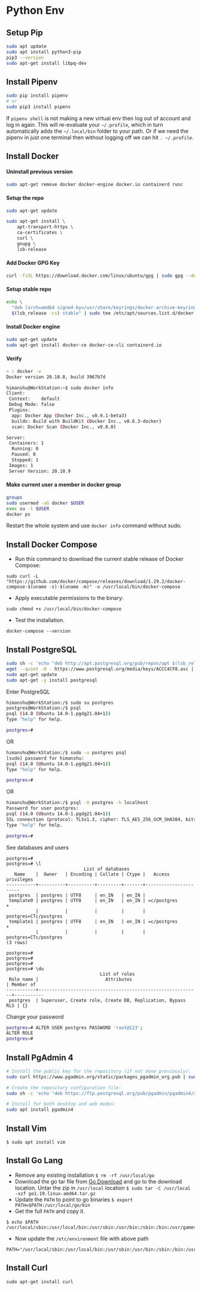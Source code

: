 # Python Env

## Setup Pip

```bash
sudo apt update
sudo apt install python3-pip
pip3 --version
sudo apt-get install libpq-dev
```

## Install Pipenv

```bash
sudo pip install pipenv
# or
sudo pip3 install pipenv
```

If `pipenv shell` is not making a new virtual env then log out of account and log in again. This will re-evaluate your `~/.profile`, which in turn automatically adds the `~/.local/bin` folder to your path. Or if we need the pipenv in just one terminal then without logging off we can hit `. ~/.profile`.

## Install Docker

#### Uninstall previous version

```bash
sudo apt-get remove docker docker-engine docker.io containerd runc
```

#### Setup the repo

```bash
sudo apt-get update

sudo apt-get install \
	apt-transport-https \
	ca-certificates \
	curl \
	gnupg \
	lsb-release
```

#### Add Docker GPG Key

```bash
curl -fsSL https://download.docker.com/linux/ubuntu/gpg | sudo gpg --dearmor -o /usr/share/keyrings/docker-archive-keyring.gpg
```

#### Setup stable repo

```bash
echo \
  "deb [arch=amd64 signed-by=/usr/share/keyrings/docker-archive-keyring.gpg] https://download.docker.com/linux/ubuntu \
  $(lsb_release -cs) stable" | sudo tee /etc/apt/sources.list.d/docker.list > /dev/null
```

#### Install Docker engine

```bash
sudo apt-get update
sudo apt-get install docker-ce docker-ce-cli containerd.io
```

#### Verify

```bash
~ : docker -v
Docker version 20.10.8, build 3967b7d
```

```bash
himanshu@WorkStation:~$ sudo docker info
Client:
 Context:    default
 Debug Mode: false
 Plugins:
  app: Docker App (Docker Inc., v0.9.1-beta3)
  buildx: Build with BuildKit (Docker Inc., v0.6.3-docker)
  scan: Docker Scan (Docker Inc., v0.8.0)

Server:
 Containers: 1
  Running: 0
  Paused: 0
  Stopped: 1
 Images: 1
 Server Version: 20.10.9
```

#### Make current user a member in docker group

```bash
groups
sudo usermod -aG docker $USER
exec su -l $USER
docker ps
```

Restart the whole system and use `docker info` command without sudo.

## Install Docker Compose

- Run this command to download the current stable release of Docker Compose:
```
sudo curl -L "https://github.com/docker/compose/releases/download/1.29.2/docker-compose-$(uname -s)-$(uname -m)" -o /usr/local/bin/docker-compose
```

- Apply executable permissions to the binary:
```
sudo chmod +x /usr/local/bin/docker-compose
```

- Test the installation.
```
docker-compose --version
```


## Install PostgreSQL

```bash
sudo sh -c 'echo "deb http://apt.postgresql.org/pub/repos/apt $(lsb_release -cs)-pgdg main" > /etc/apt/sources.list.d/pgdg.list'
wget --quiet -O - https://www.postgresql.org/media/keys/ACCC4CF8.asc | sudo apt-key add -
sudo apt-get update
sudo apt-get -y install postgresql
```

Enter PostgreSQL

```bash
himanshu@WorkStation:/$ sudo su postgres
postgres@WorkStation:/$ psql
psql (14.0 (Ubuntu 14.0-1.pgdg21.04+1))
Type "help" for help.

postgres=# 
```

OR

```bash
himanshu@WorkStation:/$ sudo -u postgres psql
[sudo] password for himanshu: 
psql (14.0 (Ubuntu 14.0-1.pgdg21.04+1))
Type "help" for help.

postgres=#
```

OR

```bash
himanshu@WorkStation:/$ psql -U postgres -h localhost
Password for user postgres: 
psql (14.0 (Ubuntu 14.0-1.pgdg21.04+1))
SSL connection (protocol: TLSv1.3, cipher: TLS_AES_256_GCM_SHA384, bits: 256, compression: off)
Type "help" for help.

postgres=# 
```

See databases and users

```psql
postgres=# 
postgres=# \l
                             List of databases
   Name    |  Owner   | Encoding | Collate | Ctype |   Access privileges   
-----------+----------+----------+---------+-------+-----------------------
 postgres  | postgres | UTF8     | en_IN   | en_IN | 
 template0 | postgres | UTF8     | en_IN   | en_IN | =c/postgres          +
           |          |          |         |       | postgres=CTc/postgres
 template1 | postgres | UTF8     | en_IN   | en_IN | =c/postgres          +
           |          |          |         |       | postgres=CTc/postgres
(3 rows)

postgres=# 
postgres=# 
postgres=# 
postgres=# \du
                                   List of roles
 Role name |                         Attributes                         | Member of 
-----------+------------------------------------------------------------+-----------
 postgres  | Superuser, Create role, Create DB, Replication, Bypass RLS | {}
```

Change your password

```bash
postgres=# ALTER USER postgres PASSWORD 'root@123';
ALTER ROLE
postgres=#
```

## Install PgAdmin 4

```bash
# Install the public key for the repository (if not done previously):
sudo curl https://www.pgadmin.org/static/packages_pgadmin_org.pub | sudo apt-key add

# Create the repository configuration file:
sudo sh -c 'echo "deb https://ftp.postgresql.org/pub/pgadmin/pgadmin4/apt/$(lsb_release -cs) pgadmin4 main" > /etc/apt/sources.list.d/pgadmin4.list && apt update'

# Install for both desktop and web modes:
sudo apt install pgadmin4
```

## Install Vim

```
$ sudo apt install vim
```

## Install Go Lang

- Remove any existing installation `$ rm -rf /usr/local/go`
- Download the go tar file from [Go Download](https://go.dev/doc/install) and go to the download location. Untar the zip in `/usr/local` location `$ sudo tar -C /usr/local -xzf go1.19.linux-amd64.tar.gz`
- Update the `PATH` to point to go binaries `$ export PATH=$PATH:/usr/local/go/bin`
- Get the full `PATH` and copy it.
```
$ echo $PATH
/usr/local/sbin:/usr/local/bin:/usr/sbin:/usr/bin:/sbin:/bin:/usr/games:/usr/local/games:/snap/bin:/snap/bin:/usr/local/go/bin
```
- Now update the `/etc/environment` file with above path
```
PATH="/usr/local/sbin:/usr/local/bin:/usr/sbin:/usr/bin:/sbin:/bin:/usr/games:/usr/local/games:/snap/bin:/snap/bin:/usr/local/go/bin"
```

## Install Curl
```
sudo apt-get install curl
```
